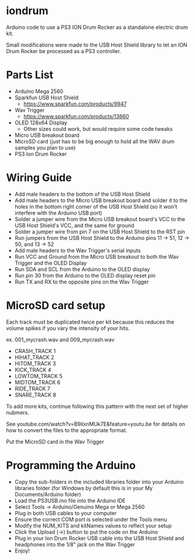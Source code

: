 # iondrum
Arduino code to use a PS3 ION Drum Rocker as a standalone electric drum kit.

Small modifications were made to the USB Host Shield library to let an ION Drum Rocker be processed as a PS3 controller.

# Parts List
* Arduino Mega 2560
* Sparkfun USB Host Shield
  * https://www.sparkfun.com/products/9947
* Wav Trigger
  * https://www.sparkfun.com/products/13660
* OLED 128x64 Display
  * Other sizes could work, but would require some code tweaks
* Micro USB breakout board
* MicroSD card (just has to be big enough to hold all the WAV drum samples you plan to use)
* PS3 Ion Drum Rocker

# Wiring Guide
* Add male headers to the bottom of the USB Host Shield
* Add male headers to the Micro USB breakout board and solder it to the holes in the bottom right corner of the USB Host Shield (so it won't interfere with the Arduino USB port)
* Solder a jumper wire from the Micro USB breakout board's VCC to the USB Host Shield's VCC, and the same for ground
* Solder a jumper wire from pin 7 on the USB Host Shield to the RST pin
* Run jumpers from the USB Host Shield to the Arduino pins 11 -> 51, 12 -> 50, and 13 -> 52
* Add male headers to the Wav Trigger's serial inputs
* Run VCC and Ground from the Micro USB breakout to both the Wav Trigger and the OLED Display
* Run SDA and SCL from the Arduino to the OLED display
* Run pin 30 from the Arduino to the OLED display reset pin
* Run TX and RX to the opposite pins on the Wav Trigger

# MicroSD card setup
Each track must be duplicated twice per kit because this reduces the volume spikes if you vary the intensity of your hits.

ex. 001_mycrash.wav and 009_mycrash.wav

* CRASH_TRACK   1
* HIHAT_TRACK   2
* HITOM_TRACK   3
* KICK_TRACK    4
* LOWTOM_TRACK  5
* MIDTOM_TRACK  6
* RIDE_TRACK    7
* SNARE_TRACK   8

To add more kits, continue following this pattern with the next set of higher nubmers.

See youtube.com/watch?v=B9iIxnMUk7E&feature=youtu.be for details on how to convert the files to the appropriate format.

Put the MicroSD card in the Wav Trigger

# Programming the Arduino
* Copy the sub-folders in the included libraries folder into your Arduino libraries folder (for Windows by default this is in your My Documents/Arduino folder)
* Load the PS3USB.ino file into the Arduino IDE
* Select Tools -> Arduino/Genuino Mega or Mega 2560
* Plug in both USB cables to your computer
* Ensure the correct COM port is selected under the Tools menu
* Modify the NUM_KITS and kitNames values to reflect your setup
* Click the Upload (->) button to put the code on the Arduino
* Plug in your Ion Drum Rocker USB cable into the USB Host Shield and headphones into the 1/8" jack on the Wav Trigger
* Enjoy!



